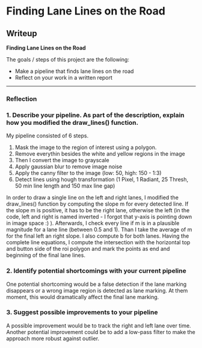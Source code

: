 # **Finding Lane Lines on the Road** 

## Writeup


**Finding Lane Lines on the Road**

The goals / steps of this project are the following:
* Make a pipeline that finds lane lines on the road
* Reflect on your work in a written report

---

### Reflection

### 1. Describe your pipeline. As part of the description, explain how you modified the draw_lines() function.

My pipeline consisted of 6 steps. 

1. Mask the image to the region of interest using a polygon.
2. Remove everythin besides the white and yellow regions in the image
3. Then I convert the image to grayscale
4. Apply gaussian blur to remove image noise
5. Apply the canny filter to the image (low: 50, high: 150 - 1:3)
6. Detect lines using hough transformation (1 Pixel, 1 Radiant, 25 Thresh, 50 min line length and 150 max line gap)


In order to draw a single line on the left and right lanes, I modified the draw_lines() function by computing the slope m for every detected line. If the slope m is positive, it has to be the right lane, otherwise the left (in the code, left and right is named inverted - I forgot that y-axis is pointing down in image space :) ). Afterwards, I check every line if m is in a plausible magnitude for a lane line (between 0.5 and 1). Than I take the average of m for the final left an right slope. I also compute b for both lanes. Having the complete line equations, I compute the intersection with the horizontal top and button side of the roi polygon and mark the points as end and beginning of the final lane lines.


### 2. Identify potential shortcomings with your current pipeline


One potential shortcoming would be a false detection if the lane marking disappears or a wrong image region is detected as lane marking. At them moment, this would dramatically affect the final lane marking.


### 3. Suggest possible improvements to your pipeline

A possible improvement would be to track the right and left lane over time. Another potential improvement could be to add a low-pass filter to make the approach more robust against outlier.
